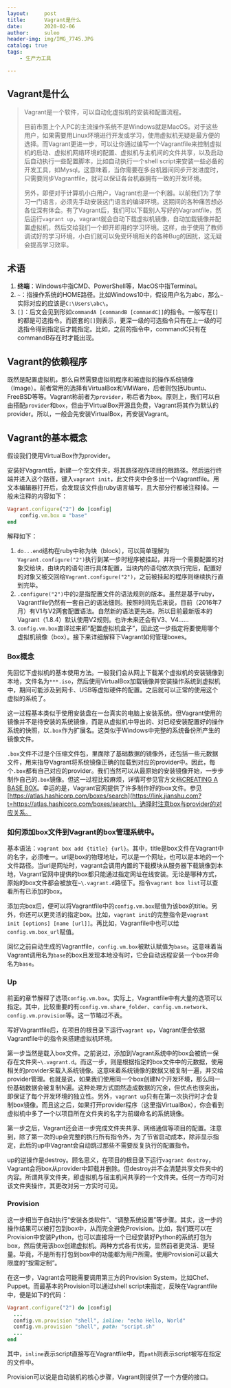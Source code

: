 ```yaml
---
layout:     post   
title:      Vagrant是什么 	  
date:       2020-02-06 	
author:     suleo 	
header-img: img/IMG_7745.JPG	
catalog: true 	
tags:		
    - 生产力工具

---
```


## Vagrant是什么

>  Vagrant是一个软件，可以自动化虚拟机的安装和配置流程。
>
> 目前市面上个人PC的主流操作系统不是Windows就是MacOS。对于这些用户，如果需要用Linux环境进行开发或学习，使用虚拟机无疑是最方便的选择。而Vagrant更进一步，可以让你通过编写一个Vagrantfile来控制虚拟机的启动、虚拟机网络环境的配置、虚拟机与主机间的文件共享，以及启动后自动执行一些配置脚本，比如自动执行一个shell script来安装一些必备的开发工具，如Mysql。这意味着，当你需要在多台机器间同步开发进度时，只需要同步Vagrantfile，就可以保证各台机器拥有一致的开发环境。
>
> 另外，即便对于计算机小白用户，Vagrant也是一个利器。以前我们为了学习一门语言，必须先手动安装这门语言的编译环境。这期间的各种痛苦想必各位深有体会。有了Vagrant后，我们可以下载别人写好的Vagrantfile，然后运行`vagrant up`，vagrant就会自动下载虚拟机镜像，自动加载镜像并配置虚拟机，然后交给我们一个即开即用的学习环境。这样，由于使用了教师调试好的学习环境，小白们就可以免受环境相关的各种Bug的困扰，这无疑会提高学习效率。



## 术语

1. **终端**：Windows中指CMD、PowerShell等，MacOS中指Terminal。
2. `~`：指操作系统的HOME路径。比如Windows10中，假设用户名为abc，那么`~`实际对应的应该是`C:\Users\abc\`。
3. `[]`：后文会见到形如`commandA [commandB [commandC]]`的指令。一般写在`[]`的都是可选指令。而嵌套的`[]`则表示，更深一级的可选指令只有在上一级的可选指令得到指定后才能指定。比如，之前的指令中，commandC只有在commandB存在时才能出现。



## Vagrant的依赖程序

既然是配置虚拟机，那么自然需要虚拟机程序和被虚拟的操作系统镜像（Image）。前者常用的选择有VirtualBox和VMWare，后者则包括Ubuntu、FreeBSD等等。Vagrant称前者为`provider`，称后者为`box`。原则上，我们可以自由搭配`provider`和`box`，但由于VirtualBox开源且免费，Vagrant将其作为默认的provider。所以，一般会先安装VirtualBox，再安装Vagrant。



## Vagrant的基本概念

假设我们使用VirtualBox作为provider。

安装好Vagrant后，新建一个空文件夹，将其路径视作项目的根路径。然后运行终端并进入这个路径，键入`vagrant init`，此文件夹中会多出一个Vagrantfile。用文本编辑器打开后，会发现该文件由ruby语言编写，且大部分行都被注释掉。一般未注释的内容如下：

```ruby
Vagrant.configure("2") do |config|
    config.vm.box = "base"
end 
```

解释如下：

1. `do...end`结构在ruby中称为块（block），可以简单理解为`Vagrant.configure("2")`执行到某一步时程序被挂起，并将一个需要配置的对象交给块，由块内的语句进行具体配置，当块内的语句依次执行完后，配置好的对象又被交回给`Vagrant.configure("2")`，之前被挂起的程序则继续执行直到完毕。
2. `.configure("2")`中的`2`是指配置文件的语法规则的版本。虽然是基于ruby，Vagrantfile仍然有一套自己的语法细则。按照时间先后来说，目前（2016年7月）有V1与V2两套配置语法。自然新的语法更先进。所以目前最新版本的Vagrant（1.8.4）默认使用V2规则。也许未来还会有V3、V4……
3. `config.vm.box`直译过来即“配置虚拟机盒子”，因此这一步指定将要使用哪个虚拟机镜像（box）。接下来详细解释下Vagrant如何管理boxes。

### Box概念

先回忆下虚拟机的基本使用方法。一般我们会从网上下载某个虚拟机的安装镜像到本地，文件名为`***.iso`，然后使用VirtualBox加载镜像并安装操作系统到虚拟机中，期间可能涉及到网卡、USB等虚拟硬件的配置。之后就可以正常的使用这个虚拟的系统了。

这一过程基本类似于使用安装盘在一台真实的电脑上安装系统。但Vagrant使用的镜像并不是待安装的系统镜像，而是从虚拟机中导出的、对已经安装配置好的操作系统的快照，以`.box`作为扩展名。这类似于Windows中完整的系统备份所产生的镜像文件。

`.box`文件不过是个压缩文件包，里面除了基础数据的镜像外，还包括一些元数据文件，用来指导Vagrant将系统镜像正确的加载到对应的provider中。因此，每个`.box`都有自己对应的provider。我们当然可以从最原始的安装镜像开始，一步步制作自己的`.box`镜像。但这一过程比较麻烦，详情可参见官方文档[CREATING A BASE BOX](https://link.jianshu.com?t=https://www.vagrantup.com/docs/boxes/base.html)。幸运的是，Vagrant官网提供了许多制作好的box文件。参见[https://atlas.hashicorp.com/boxes/search](https://link.jianshu.com?t=https://atlas.hashicorp.com/boxes/search)。选择时注意box与provider的对应关系。



### 如何添加box文件到Vagrant的box管理系统中。

基本语法：`vagrant box add {title} {url}`。其中，title是box文件在Vagrant中的名字，必须唯一。url是box的物理地址，可以是一个网址，也可以是本地的一个文件路径。当url是网址时，vagrant会调用内置的下载模块从服务器下载镜像到本地，Vagrant官网中提供的box都只能通过指定网址在线安装。无论是哪种方式，原始的box文件都会被放在`~\.vagrant.d`路径下。指令`vagrant box list`可以查看所有已添加的box。

添加完box后，便可以将Vagrantfile中的`config.vm.box`赋值为该box的title。另外，你还可以更灵活的指定box。比如，`vagrant init`的完整指令是`vagrant init [options] [name [url]]`。再比如，Vagranfile中也可以给`config.vm.box_url`赋值。

回忆之前自动生成的Vagrantfile，`config.vm.box`被默认赋值为`base`。这意味着当Vagrant调用名为`base`的box且发现本地没有时，它会自动远程安装一个box并命名为`base`。

### Up

前面的章节解释了选项`config.vm.box`。实际上，Vagrantfile中有大量的选项可以指定。其中，比较重要的有`config.vm.share_folder`、`config.vm.network`、`config.vm.provision`等。这一节略过不表。

写好Vagrantfile后，在项目的根目录下运行`vagrant up`，Vagrant便会依据Vagrantfile中的指令来搭建虚拟机环境。

第一步当然是载入box文件。之前说过，添加到Vagrant系统中的box会被统一保存在文件夹`~\.vagrant.d`。而这一步，则是根据指定的box文件中的元数据，使用相关的provider来载入系统镜像。这意味着系统镜像的数据又被复制一遍，并交给provider管理。也就是说，如果我们使用同一个box创建N个开发环境，那么同一份基础数据会被复制N遍。这种处理方式固然造成数据的冗余，但优点也很突出，即保证了每个开发环境的独立性。另外，`vagrant up`只有在第一次执行时才会复制box镜像。而且这之后，如果打开provider程序（这里指VirtualBox），你会看到虚拟机中多了一个以项目所在文件夹的名字为前缀命名的系统镜像。

第一步之后，Vagrant还会进一步完成文件夹共享、网络通信等项目的配置。注意到，除了第一次的up会完整的执行所有指令外，为了节省启动成本，除非显示指定，此后的up中Vagrant会自动跳过那些不需要反复执行的配置指令。

up的逆操作是destroy。顾名思义，在项目的根目录下运行`vagrant destroy`，Vagrant会将box从provider中卸载并删除。但destroy并不会清楚共享文件夹中的内容。所谓共享文件夹，即虚拟机与宿主机间共享的一个文件夹。任何一方均可对该文件夹操作，其更改对另一方实时可见。

### Provision

这一步相当于自动执行“安装各类软件”、“调整系统设置”等步骤。其实，这一步的操作结果可以被打包到box中，从而完全避免Provision。比如，我们既可以在Provision中安装Python，也可以直接将一个已经安装好Python的系统打包为box，然后使用该box创建虚拟机。两种方式各有优劣，显然前者更灵活、更轻量。毕竟，不是所有打包到box中的功能都为用户所需。使用Provision可以最大限度的“按需定制”。

在这一步，Vagrant会可能需要调用第三方的Provision System，比如Chef、Puppet。而最基本的Provision可以通过shell script来指定，反映在Vagrantfile中，便是如下的代码：



```ruby
Vagrant.configure("2") do |config|
  ...
  config.vm.provision "shell", inline: "echo Hello, World"
  config.vm.provision "shell", path: "script.sh"
  ...
end
```

其中，`inline`表示script直接写在Vagrantfile中，而`path`则表示script被写在指定的文件中。

Provision可以说是自动装机的核心步骤，Vagrant则提供了一个方便的接口。
